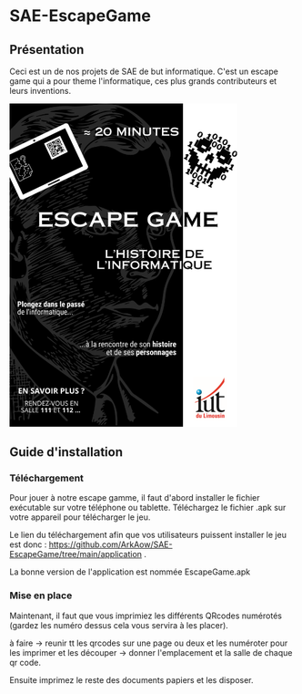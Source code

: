 # SAE-EscapeGame

## Présentation
Ceci est un de nos projets de SAE de but informatique.
C'est un escape game qui a pour theme l'informatique, ces plus grands contributeurs et leurs inventions.

<img src="https://github.com/Axel230303/Image/blob/main/Escape%20Game%20Affiche.png" width="400">

## Guide d'installation
### Téléchargement
Pour jouer à notre escape gamme, il faut d'abord installer le fichier exécutable sur votre téléphone ou tablette.
Téléchargez le fichier .apk sur votre appareil pour télécharger le jeu.

Le lien du téléchargement afin que vos utilisateurs puissent installer le jeu est donc : https://github.com/ArkAow/SAE-EscapeGame/tree/main/application . 

La bonne version de l'application est nommée EscapeGame.apk

### Mise en place
Maintenant, il faut que vous imprimiez les différents QRcodes numérotés (gardez les numéro dessus cela vous servira à les placer).

à faire
-> reunir tt les qrcodes sur une page ou deux et les numéroter pour les imprimer et les découper
-> donner l'emplacement et la salle de chaque qr code.

Ensuite imprimez le reste des documents papiers et les disposer.


